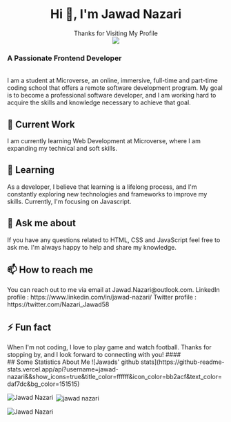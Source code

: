 <h1 align="center">Hi 👋, I'm Jawad Nazari</h1>
<p align="center"> 
  Thanks for Visiting My Profile<br>
  <img src="https://profile-counter.glitch.me/Jawad-Nazari/count.svg" />
</p>
<h3 align="left">A Passionate Frontend Developer</h3>
<br>
I am a student at Microverse, an online, immersive, full-time and part-time coding school that offers a remote software development program. My goal is to become a professional software developer, and I am working hard to acquire the skills and knowledge necessary to achieve that goal.

<h2>🔭 Current Work <br></h2>
I am currently learning Web Development at Microverse, where I am expanding my technical and soft skills.

 
<h2>🌱 Learning <br></h2>
As a developer, I believe that learning is a lifelong process, and I'm constantly exploring new technologies and frameworks to improve my skills. Currently, I'm focusing on Javascript.

 
<h2>💬 Ask me about <br></h2>
If you have any questions related to HTML, CSS and JavaScript feel free to ask me. I'm always happy to help and share my knowledge.
<br>
 
<h2>📫 How to reach me <br></h2>
You can reach out to me via email at Jawad.Nazari@outlook.com.
LinkedIn profile : https://www.linkedin.com/in/jawad-nazari/
Twitter profile : https://twitter.com/Nazari_Jawad58
<br>
 
<h2>⚡ Fun fact <br></h2>
When I'm not coding, I love to play game and watch football.
Thanks for stopping by, and I look forward to connecting with you!
 ####
 <br>
 ## Some Statistics About Me
![Jawads' github stats](https://github-readme-stats.vercel.app/api?username=jawad-nazari&&show_icons=true&title_color=ffffff&icon_color=bb2acf&text_color=daf7dc&bg_color=151515)<br>
<p><img align="left" src="https://github-readme-stats.vercel.app/api/top-langs?username=Jawad-Nazari&show_icons=true&locale=en&layout=compact" alt="Jawad Nazari" /></p>

<p>&nbsp;<img align="center" src="https://github-readme-stats.vercel.app/api?username=jawad-nazari&show_icons=true&locale=en" alt="jawad nazari" /></p>

<p><img align="center" src="https://github-readme-streak-stats.herokuapp.com/?user=Jawad-Nazari&" alt="Jawad Nazari" /></p>

